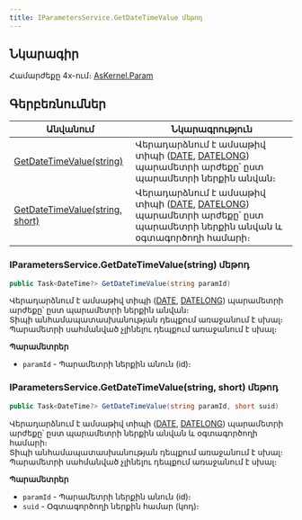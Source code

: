 ```yaml
---
title: IParametersService.GetDateTimeValue մեթոդ  
---
```


## Նկարագիր

Համարժեքը 4x-ում։ [AsKernel.Param](https://armsoft.github.io/as4x-docs/HTM/ProgrGuide/Functions/Functions/ParameterManagment/Param.html)

## Գերբեռնումներ

| Անվանում | Նկարագրություն |
|--|--|
| [GetDateTimeValue(string)](#iparametersservicegetdatetimevaluestring-մեթոդ) | Վերադարձնում է ամսաթիվ տիպի ([DATE](../../types/system_types.md#datefieldtype), [DATELONG](../../types/system_types.md#datefieldtype)) պարամետրի արժեքը՝ ըստ պարամետրի ներքին անվան։ |
| [GetDateTimeValue(string, short)](#iparametersservicegetdatetimevaluestring-short-մեթոդ) | Վերադարձնում է ամսաթիվ տիպի ([DATE](../../types/system_types.md#datefieldtype), [DATELONG](../../types/system_types.md#datefieldtype)) պարամետրի արժեքը՝ ըստ պարամետրի ներքին անվան և օգտագործողի համարի։ |

### IParametersService.GetDateTimeValue(string) մեթոդ

```c#
public Task<DateTime?> GetDateTimeValue(string paramId)
```

Վերադարձնում է ամսաթիվ տիպի ([DATE](../../types/system_types.md#datefieldtype), [DATELONG](../../types/system_types.md#datefieldtype)) պարամետրի արժեքը՝ ըստ պարամետրի ներքին անվան։  
Տիպի անհամապատասխանության դեպքում առաջանում է սխալ։  
Պարամետրի սահմանված չլինելու դեպքում առաջանում է սխալ։

**Պարամետրեր**

* `paramId` - Պարամետրի ներքին անուն (id)։

### IParametersService.GetDateTimeValue(string, short) մեթոդ  

```c#
public Task<DateTime?> GetDateTimeValue(string paramId, short suid)
```

Վերադարձնում է ամսաթիվ տիպի ([DATE](../../types/system_types.md#datefieldtype), [DATELONG](../../types/system_types.md#datefieldtype)) պարամետրի արժեքը՝ ըստ պարամետրի ներքին անվան և օգտագործողի համարի։  
Տիպի անհամապատասխանության դեպքում առաջանում է սխալ։  
Պարամետրի սահմանված չլինելու դեպքում առաջանում է սխալ։

**Պարամետրեր**

* `paramId` - Պարամետրի ներքին անուն (id)։
* `suid` - Օգտագործողի ներքին համար (կոդ)։

